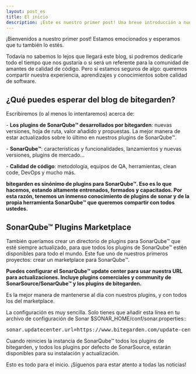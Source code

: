 ```yaml
---
layout: post_es
title: El inicio
description: ¡Este es nuestro primer post! Una breve introducción a nuestro proyecto SonarQube™ Marketplace y a nuestra hoja de ruta para este blog de plugins para SonarQube™.  
---
```


¡Bienvenidos a nuestro primer post! Estamos emocionados y esperamos que tu también lo estés. 

Todavía no sabemos lo lejos que llegará este blog, si podremos dedicarle todo el tiempo que nos gustaría o si será un referente para la comunidad de amantes de calidad de código. Pero sí estamos seguros de algo: queremos compartir nuestra experiencia, aprendizajes y conocimientos sobre calidad de software.


## ¿Qué puedes esperar del blog de bitegarden? 

Escribiremos (o al menos lo intentaremos) acerca de:

\- **Los plugins de SonarQube™ desarrollados por bitegarden**: nuevas versiones, hoja de ruta, valor añadido y propuestas. La mejor manera de estar actualizados sobre lo último en nuestros plugins de SonarQube™.  

\- **SonarQube™**: características y funcionalidades, lanzamientos y nuevas versiones, plugins de mercado...

\- **Calidad de código**: metodología, equipos de QA, herramientas, clean code, DevOps y mucho más.  

**bitegarden es sinónimo de plugins para SonarQube™. Eso es lo que hacemos, estando altamente entrenados, formados y capacitados. Por esta razón, tenemos un inmenso conocimiento de plugins de sonar y de la propia herramienta SonarQube™ que queremos compartir con todos ustedes.** 


## SonarQube™ Plugins Marketplace

También queríamos crear un directorio de plugins para SonarQube™  que esté siempre actualizado, para que todos los plugins de SonarQube™ estén disponibles para todo el mundo. Este fue uno de nuestros primeros proyectos: crear un marketplace para SonarQube™.


**Puedes configurar el SonarQube™ update center para usar nuestra URL para actualizaciones. Incluye plugins comerciales y community de SonarSource/SonarQube™ y los plugins de bitegarden.** 

Es la mejor manera de mantenerse al dia con nuestros plugins, y con todos los del marketplace.

La configuración es muy sencilla. Solo tienes que añadir esta línea en tu archivo de configuración de Sonar $SONAR_HOME/conf/sonar.properties::

<pre>
sonar.updatecenter.url=https://www.bitegarden.com/update-center.properties
</pre>

Cuando reinicies la instancia de SonarQube™ todos los plugins de bitegarden, y todos los plugins por defecto de SonarSource, estarán disponibles para su instalación y actualización.

Esto es todo para el inicio. ¡Síguenos para estar atento a todas las noticias!




